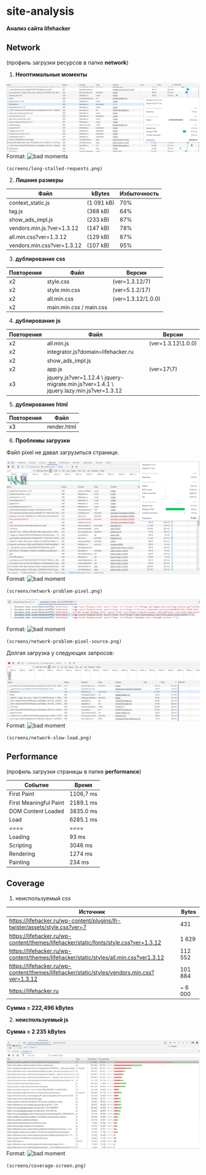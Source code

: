 # site-analysis

**Анализ сайта lifehacker**

## Network

(профиль загрузки ресурсов в папке **network**)

1. **Неоптимальные моменты**

![bad moments](/screens/long-stalled-requests.png)
Format: ![bad  moments](url)

`(screens/long-stalled-requests.png)`

2. **Лишние размеры**

Файл | kBytes | Избыточность
---- | ------ | ------------
context_static.js | (1 091 kB) | 70%
tag.js | (368 kB) | 64%
show_ads_impl.js | (233 kB) | 87%
vendors.min.js.?ver=1.3.12 | (147 kB) | 78%
all.min.css?ver=1.3.12 | (129 kB) | 87%
vendors.min.css?ver=1.3.12 | (107 kB) | 95%

3. **дублирование css**

Повторения | Файл | Версии
---------- | ---- | ------
x2 | style.css | (ver=1.3.12/7)
x2 | style.min.css | (ver=5.1.2/17)
x2 | all.min.css | (ver=1.3.12/1.0.0)
x2 | main.min.css / main.css | 

4. **дублирование js**

Повторения | Файл | Версии
---------- | ---- | ------
x2 | all.min.js | (ver=1.3.12\1.0.0)
x2 | integrator.js?domain=lifehacker.ru | 
x2 | show_ads_impl.js | 
x2 | app.js | (ver=17\7)
x3 | jquery.js?ver=1.12.4 \ jquery-migrate.min.js?ver=1.4.1 \ jquery.lazy.min.js?ver=1.3.12 | 

5. **дублирование html**

Повторения | Файл
---------- | ----
x3 | render.html

6. **Проблемы загрузки**

Файл pixel не давал загрузиться странице.

![bad moment](/screens/network-problem-pixel.png)
Format: ![bad  moment](url)

`(screens/network-problem-pixel.png)`


![bad moment](/screens/network-problem-pixel-source.png)
Format: ![bad  moment](url)

`(screens/network-problem-pixel-source.png)`



Долгая загрузка у следующих запросов:

![bad moment](/screens/network-slow-load.png)
Format: ![bad  moment](url)

`(screens/network-slow-load.png)`


## Performance

(профиль загрузки страницы в папке **performance**)

Событие | Время
------- | -----
First Paint | 1106,7 ms
First Meaningful Paint | 2189.1 ms
DOM Content Loaded | 3835.0 ms
Load | 6285.1 ms
====  | ====
Loading | 93 ms
Scripting | 3046 ms
Rendering | 1274 ms
Painting | 234 ms

## Coverage

1. неиспользуемый css

Источник | Bytes
-------- | -----
https://lifehacker.ru/wp-content/plugins/lh-twister/assets/style.css?ver=7 | 431
https://lifehacker.ru/wp-content/themes/lifehacker/static/fonts/style.css?ver=1.3.12 | 1 629
https://lifehacker.ru/wp-content/themes/lifehacker/static/styles/all.min.css?ver1.3.12 | 112 552
https://lifehacker.ru/wp-content/themes/lifehacker/static/styles/vendors.min.css?ver=1.3.12 | 101 884
https://lifehacker.ru | ~ 6 000

**Сумма = 222,496 kBytes**

2. **неиспользуемый js**

**Сумма = 2 235 kBytes**

![bad moment](/screens/coverage-screen.png)
Format: ![bad  moment](url)

`(screens/coverage-screen.png)`